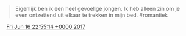 > Eigenlijk ben ik een heel gevoelige jongen\. Ik heb alleen zin om je even ontzettend uit elkaar te trekken in mijn bed\. \#romantiek

<img src="../../media/tweet.ico" width="12" /> [Fri Jun 16 22:55:14 +0000 2017](https://twitter.com/DromerDenker/status/875849276018085888)